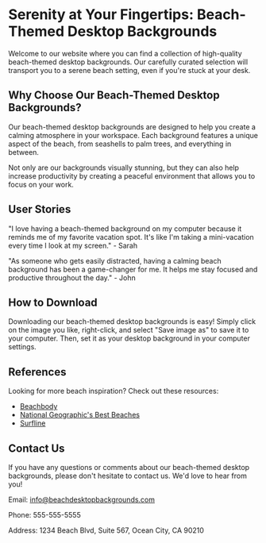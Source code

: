 <!--font:Playfair Display-->

# Serenity at Your Fingertips: Beach-Themed Desktop Backgrounds

Welcome to our website where you can find a collection of high-quality beach-themed desktop backgrounds. Our carefully curated selection will transport you to a serene beach setting, even if you're stuck at your desk.

## Why Choose Our Beach-Themed Desktop Backgrounds?

Our beach-themed desktop backgrounds are designed to help you create a calming atmosphere in your workspace. Each background features a unique aspect of the beach, from seashells to palm trees, and everything in between.

Not only are our backgrounds visually stunning, but they can also help increase productivity by creating a peaceful environment that allows you to focus on your work.

## User Stories

"I love having a beach-themed background on my computer because it reminds me of my favorite vacation spot. It's like I'm taking a mini-vacation every time I look at my screen." - Sarah

"As someone who gets easily distracted, having a calming beach background has been a game-changer for me. It helps me stay focused and productive throughout the day." - John

## How to Download

Downloading our beach-themed desktop backgrounds is easy! Simply click on the image you like, right-click, and select "Save image as" to save it to your computer. Then, set it as your desktop background in your computer settings.

## References

Looking for more beach inspiration? Check out these resources:

- [Beachbody](#)
- [National Geographic's Best Beaches](#)
- [Surfline](#)

## Contact Us

If you have any questions or comments about our beach-themed desktop backgrounds, please don't hesitate to contact us. We'd love to hear from you!

Email: info@beachdesktopbackgrounds.com

Phone: 555-555-5555

Address: 1234 Beach Blvd, Suite 567, Ocean City, CA 90210

<!--

Write me content for website with wallpaper which alt text is:

"A close-up of a seashell on the beach"

The name/title of the page should not be 1:1 copy of the alt text but rather a real content of the website which is using this wallpaper.

- Use markdown format 
- Start with heading
- Heading should be short and concise
- The content should look like a real website 
- The website should not be about the wallpaper, wallpaper is just a related background
- Heading should be contain work "wallpaper" or "background"
- Include real sections like references, contact, user stories, etc. use things relevant to the page purpose.
- Feel free to use structure like headings, bullets, numbering, blockquotes, paragraphs, horizontal lines, etc.
- You can use formatting like bold or _italic_
- You can include UTF-8 emojis
- Links should be only #hash anchors (and you can refer to the document itself)
- Do not include images


---


# Beach Vibes Wallpaper for Your Desktop Background

Welcome to our website where you can find the perfect beach vibes wallpaper for your desktop background. Our collection of high-quality wallpapers will transport you to a serene beach setting, even if you're stuck at your desk.

## Why Choose Our Beach Vibes Wallpaper?

Our beach vibes wallpaper collection is carefully curated to provide you with the most relaxing and visually stunning backgrounds. Each wallpaper features a unique aspect of the beach, from seashells to palm trees, and everything in between.

Our wallpapers are not only beautiful but also functional. They won't distract you from your work, but rather create a calming atmosphere that can help increase productivity.

## User Stories

"I love having the beach as my desktop background because it reminds me of my favorite vacation spot. It makes me feel like I'm on vacation every day!" - Sarah

"I have trouble focusing when I'm working, but having a calming beach background helps me stay on task." - John

## How to Download

Downloading our beach vibes wallpaper is easy! Simply click on the image you like, right-click, and select "Save image as" to save it to your computer. Then, set it as your desktop background in your computer settings.

## References

Looking for more beach inspiration? Check out these resources:

- [Beachbody](#)
- [National Geographic's Best Beaches](#)
- [Surfline](#)

## Contact Us

If you have any questions or comments about our beach vibes wallpaper collection, please don't hesitate to contact us. We'd love to hear from you!

Email: info@beachvibewallpaper.com

Phone: 555-555-5555

Address: 1234 Beach Blvd, Suite 567, Ocean City, CA 90210


---


Heading should not include word "wallpaper". The website should not be about the wallpaper itself, wallpaper is just a related background, rewrite whole content.


---


# Serenity at Your Fingertips: Beach-Themed Desktop Backgrounds

Welcome to our website where you can find a collection of high-quality beach-themed desktop backgrounds. Our carefully curated selection will transport you to a serene beach setting, even if you're stuck at your desk.

## Why Choose Our Beach-Themed Desktop Backgrounds?

Our beach-themed desktop backgrounds are designed to help you create a calming atmosphere in your workspace. Each background features a unique aspect of the beach, from seashells to palm trees, and everything in between.

Not only are our backgrounds visually stunning, but they can also help increase productivity by creating a peaceful environment that allows you to focus on your work.

## User Stories

"I love having a beach-themed background on my computer because it reminds me of my favorite vacation spot. It's like I'm taking a mini-vacation every time I look at my screen." - Sarah

"As someone who gets easily distracted, having a calming beach background has been a game-changer for me. It helps me stay focused and productive throughout the day." - John

## How to Download

Downloading our beach-themed desktop backgrounds is easy! Simply click on the image you like, right-click, and select "Save image as" to save it to your computer. Then, set it as your desktop background in your computer settings.

## References

Looking for more beach inspiration? Check out these resources:

- [Beachbody](#)
- [National Geographic's Best Beaches](#)
- [Surfline](#)

## Contact Us

If you have any questions or comments about our beach-themed desktop backgrounds, please don't hesitate to contact us. We'd love to hear from you!

Email: info@beachdesktopbackgrounds.com

Phone: 555-555-5555

Address: 1234 Beach Blvd, Suite 567, Ocean City, CA 90210

-->
